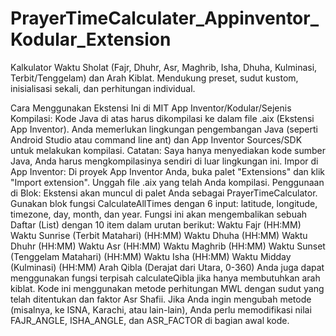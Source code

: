 # PrayerTimeCalculater_Appinventor_Kodular_Extension
Kalkulator Waktu Sholat (Fajr, Dhuhr, Asr, Maghrib, Isha, Dhuha, Kulminasi, Terbit/Tenggelam) dan Arah Kiblat. Mendukung preset, sudut kustom, inisialisasi sekali, dan perhitungan individual.

Cara Menggunakan Ekstensi Ini di MIT App Inventor/Kodular/Sejenis
    Kompilasi: Kode Java di atas harus dikompilasi ke dalam file .aix (Ekstensi App Inventor). Anda memerlukan lingkungan pengembangan Java (seperti Android Studio atau command line ant) dan App Inventor Sources/SDK untuk melakukan kompilasi.
        Catatan: Saya hanya menyediakan kode sumber Java, Anda harus mengkompilasinya sendiri di luar lingkungan ini.
    Impor di App Inventor:
        Di proyek App Inventor Anda, buka palet "Extensions" dan klik "Import extension".
        Unggah file .aix yang telah Anda kompilasi.
    Penggunaan di Blok:
        Ekstensi akan muncul di palet Anda sebagai PrayerTimeCalculator.
        Gunakan blok fungsi CalculateAllTimes dengan 6 input: latitude, longitude, timezone, day, month, dan year.
        Fungsi ini akan mengembalikan sebuah Daftar (List) dengan 10 item dalam urutan berikut:
            Waktu Fajr (HH:MM)
            Waktu Sunrise (Terbit Matahari) (HH:MM)
            Waktu Dhuha (HH:MM)
            Waktu Dhuhr (HH:MM)
            Waktu Asr (HH:MM)
            Waktu Maghrib (HH:MM)
            Waktu Sunset (Tenggelam Matahari) (HH:MM)
            Waktu Isha (HH:MM)
            Waktu Midday (Kulminasi) (HH:MM)
            Arah Qibla (Derajat dari Utara, 0-360)
Anda juga dapat menggunakan fungsi terpisah calculateQibla jika hanya membutuhkan arah kiblat.
Kode ini menggunakan metode perhitungan MWL dengan sudut yang telah ditentukan dan faktor Asr Shafii. Jika Anda ingin mengubah metode (misalnya, ke ISNA, Karachi, atau lain-lain), Anda perlu memodifikasi nilai FAJR_ANGLE, ISHA_ANGLE, dan ASR_FACTOR di bagian awal kode.
